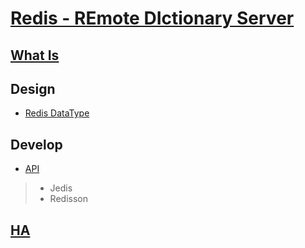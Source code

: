 # [Redis - REmote DIctionary Server](https://redis.io/)
## [What Is](WhatIs.md)

## Design
* [Redis DataType](design/datatype.md)

## Develop
* [API](develop/API.md)
> * Jedis
> * Redisson

## [HA](HA/README.md)
